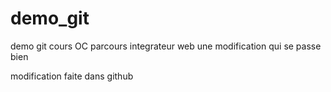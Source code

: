 # demo_git
demo git cours OC parcours integrateur web
une modification qui se passe bien

modification faite dans github
